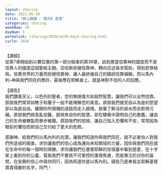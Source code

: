```yaml
---
layout: sharing
date: 2021-06-30
title: "耕心禱讀 - 第4天 差遣"
categories: sharing
weekNum: 78
dayNum: 3
permalink: /sharing/2020/wk78-day3-sharing.html
cycle: 2020
---
```


【讀經】  
從第7章開始到以賽亞書的第一部分結束的第39章，談到應當信靠神的國度而不是信靠人的國度這個聖經主題。亞哈斯拒絕信靠神，轉向亞述尋求幫助，得到悲慘結局。信靠世界的力量而拒絕信靠神，讓人最終被自己的錯誤信靠捆鎖。而以馬內利–神與我們同在的應許，最後應在耶穌身上，就是神對不信的人的回應。

【禱告】  
我們讚美天父，以色列的聖者，您的無限偉大和超然智慧，讓我們可以全然信靠。原諒我們常常如瞎子和聾子一般不能理解您的美意。原諒我們接受自以為是的慾望卻以為是自由，離開你所預備的道路而走入絕境，放棄了鮮活的泉水而去飲用污穢。原諒我們病急亂投醫，鄙視來自你的智慧，卻在驕傲中證明自己的愚蠢，讓自己的生命被轄製而舉步維艱。原諒我們的短視，讓自己陷入恐懼和不安，常常因為眼前的懼怕而把自己交付給了更大的危險。

感謝神，給我們的以馬內利的兆頭，讓我們知道你與我們同在，就不必害怕人對我們所造成的傷害。求你讓我們的信心成為邁向未知領域的力量，因你與我們同在就在生命中的每一個時刻得勝。求你讓我們在基督耶穌的空墳墓中看到慈愛，在十字架上看到你的公義，幫助我們不要爲不可掌控的事情焦慮，而是專注於討你的喜悅，在安靜的信心中與你同行，因為知道你是以馬內利。禱告乃是奉我主耶穌基督寶貴得勝的名字，阿門！
